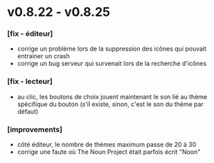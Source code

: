 # v0.8.22 - v0.8.25

### [fix - éditeur]
+ corrige un problème lors de la suppression des icônes qui pouvait entrainer un crash
+ corrige un bug serveur qui survenait lors de la recherche d'icônes

### [fix - lecteur]
+ au clic, les boutons de choix jouent maintenant le son lié au thème spécifique du bouton (s'il existe, sinon, c'est le son du thème par défaut)

### [improvements]
+ côté éditeur, le nombre de thèmes maximum passe de 20 à 30
+ corrige une faute où The Noun Project était parfois écrit "Noon"
